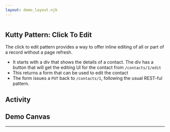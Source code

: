 ```yaml
---
layout: demo_layout.njk
---
```

<div class="demo" style="display: flex; flex-flow:column; height: 93%">
<div id="demo-header" style="flex: 0 1 auto;">
        
## Kutty Pattern: Click To Edit

The click to edit pattern provides a way to offer inline editing of all or part of a record without a page refresh.

* It starts with a div that shows the details of a contact.  The div has a button that will get the editing UI for the contact from `/contacts/1/edit`
* This returns a form that can be used to edit the contact
* The form issues a `PUT` back to `/contacts/1`, following the usual REST-ful pattern.

## Activity
<div id="demo-activity" class="row">
<div id="demo-timeline" class="3 col" style="vertical-align: top">
</div>
<div id="demo-current-request" class="9 col">
</div>
</div>

## Demo Canvas
<hr class="full-width"/>
</div>
<div id="demo-canvas" style="flex:1 1 auto;overflow: scroll;margin-right: calc(50% - 50vw);">
</div>
</div>

<script>

    //=========================================================================
    // Fake Server Side Code
    //=========================================================================

    // data
    var contact = {
        "firstName" : "Joe",
        "lastName" : "Blow",
        "email" : "joe@blow.com"
    };

    // routes
    init("/contact/1", function(request){
        return displayTemplate(contact);
    });

    onGet("/contact/1/edit", function(request){
        return formTemplate(contact);
    });

    onPut("/contact/1", function (req, params) {
        contact.firstName = params['firstName'];
        contact.lastName = params['lastName'];
        contact.email = params['email'];
        return displayTemplate(contact);
    });

    // templates
    function formTemplate(contact) {
return `<form kt-put="/contact/1" kt-target="this" kt-swap="outerHTML">
  <div>
    <label>First Name</label>
    <input type="text" name="firstName" value="${contact.firstName}">
  </div>
  <div class="form-group">
    <label>Last Name</label>
    <input type="text" name="lastName" value="${contact.lastName}">
  </div>
  <div class="form-group">
    <label>Email address</label>
    <input type="email" name="email" value="${contact.email}">
  </div>
  <button class="btn">Submit</button>
  <button class="btn" kt-get="/contact/1">Cancel</button>
</form>`
    }

    function displayTemplate(contact) {
        return `<div kt-target="this" kt-swap="outerHTML">
    <div><label>First Name</label>: ${contact.firstName}</div>
    <div><label>Last Name</label>: ${contact.lastName}</div>
    <div><label>Email</label>: ${contact.email}</div>
    <button kt-get="/contact/1/edit" class="btn btn-primary">
    Click To Edit
    </button>
</div>`;
    }

</script>
